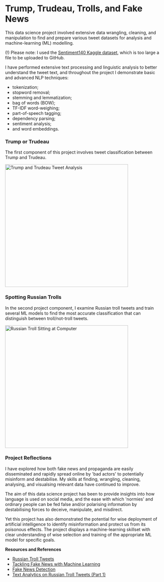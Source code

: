 # Trump, Trudeau, Trolls, and Fake News

This data science project involved extensive data wrangling, cleaning, and manipulation to find and prepare various tweet datasets for analysis and machine-learning (ML) modelling. 

(!) Please note: I used the [Sentiment140 Kaggle dataset](https://www.kaggle.com/datasets/kazanova/sentiment140), which is too large a file to be uploaded to GitHub.

I have performed extensive text processing and linguistic analysis to better understand the tweet text, and throughout the project I demonstrate basic and advanced NLP techniques: 
- tokenization;
- stopword removal;
- stemming and lemmatization;
- bag of words (BOW);
- TF-IDF word-weighing;
- part-of-speech tagging;
- dependency parsing;
- sentiment analysis;
- and word embeddings.

### Trump or Trudeau
The first component of this project involves tweet classification between Trump and Trudeau. 

<img src="https://static01.nyt.com/images/2018/02/26/opinion/26patriquin-inyt/merlin_128671832_520ed831-0088-45d8-a8c5-f343b0d9799a-superJumbo.jpg" alt="Trump and Trudeau Tweet Analysis" width="400"/>

### Spotting Russian Trolls
In the second project component, I examine Russian troll tweets and train several ML models to find the most accurate classification that can distinguish between troll/not-troll tweets. 

<img src="https://jordanrussiacenter.org/img/asset/aW1hZ2VzL3dwLzIwMTkvMDgvc2FkZmFzZGYuanBlZw==/sadfasdf.jpeg?w=1024&h=575.35785953177&fit=crop&q=85&s=2931b6a3425850f53a07d08364d53036" alt="Russian Troll Sitting at Computer" width="400"/>

### Project Reflections
I have explored how both fake news and propaganda are easily disseminated and rapidly spread online by 'bad actors' to potentially misinform and destabilise. My skills at finding, wrangling, cleaning, analysing, and visualsing relevant data have continued to improve.

The aim of this data science project has been to provide insights into how language is used on social media, and the ease with which 'normies' and ordinary people can be fed false and/or polarising information by destabilising forces to deceive, manipulate, and misdirect.

Yet this project has also demonstrated the potential for wise deployment of artificial intelligence to identify misinformation and protect us from its poisonous effects. The project displays a machine-learning skillset with clear understanding of wise selection and training of the appropriate ML model for specific goals.

**Resources and References**
- [Russian Troll Tweets](https://www.kaggle.com/code/laurenliz22/russian-troll-tweets)
- [Tackling Fake News with Machine Learning](https://www.analyticsvidhya.com/blog/2023/02/tackling-fake-news-with-machine-learning/)
- [Fake News Detection](https://www.kaggle.com/code/adityarahul/fakenewsdetection)
- [Text Analytics on Russian Troll Tweets (Part 1)](https://www.kaggle.com/code/chadalee/text-analytics-on-russian-troll-tweets-part-1#Russian-Troll-Tweets-Analysis)


